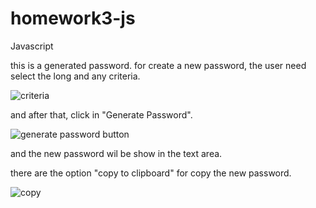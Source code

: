 # homework3-js
Javascript

this is a generated password. for create a new password, the user need select the long and any criteria.

![criteria](https://user-images.githubusercontent.com/56489980/69923039-aff87b00-145e-11ea-8a41-882386759362.jpg)


and after that,  click in "Generate Password".

![generate password button](https://user-images.githubusercontent.com/56489980/69923100-43ca4700-145f-11ea-8b85-e242e1974e33.jpg)




and the new password wil be show in the text area. 



there are the option "copy to clipboard" for copy the new password.

![copy](https://user-images.githubusercontent.com/56489980/69923156-cc48e780-145f-11ea-8396-643ac56114d1.jpg)



